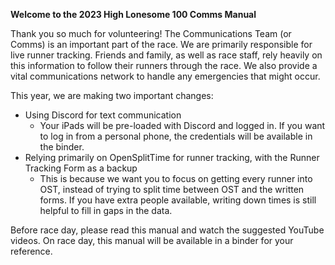 **Welcome to the 2023 High Lonesome 100 Comms Manual**

Thank you so much for volunteering! The Communications Team (or Comms) is an important part of the race. We are primarily responsible for live runner tracking. Friends and family, as well as race staff, rely heavily on this information to follow their runners through the race. We also provide a vital communications network to handle any emergencies that might occur.

This year, we are making two important changes:

- Using Discord for text communication
  - Your iPads will be pre-loaded with Discord and logged in. If you want to log in from a personal phone, the credentials will be available in the binder.
- Relying primarily on OpenSplitTime for runner tracking, with the Runner Tracking Form as a backup
    - This is because we want you to focus on getting every runner into OST, instead of trying to split time between OST and the written forms. If you have extra people available, writing down times is still helpful to fill in gaps in the data.

Before race day, please read this manual and watch the suggested YouTube videos. On race day, this manual will be available in a binder for your reference.
